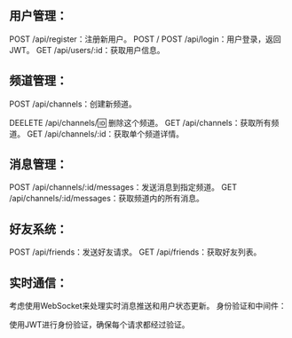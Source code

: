 

## 用户管理：
POST /api/register：注册新用户。
POST /
POST /api/login：用户登录，返回JWT。
GET /api/users/:id：获取用户信息。
## 频道管理：
POST /api/channels：创建新频道。

DEELETE /api/channels/:id: 删除这个频道。
GET /api/channels：获取所有频道。
GET /api/channels/:id：获取单个频道详情。
## 消息管理：
POST /api/channels/:id/messages：发送消息到指定频道。
GET /api/channels/:id/messages：获取频道内的所有消息。

## 好友系统：

POST /api/friends：发送好友请求。
GET /api/friends：获取好友列表。
## 实时通信：

考虑使用WebSocket来处理实时消息推送和用户状态更新。
身份验证和中间件：

使用JWT进行身份验证，确保每个请求都经过验证。
